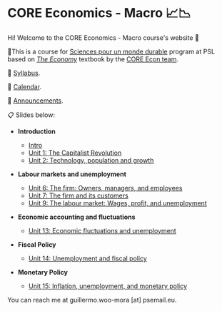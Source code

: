 # CORE Economics - Macro :chart_with_upwards_trend::chart_with_downwards_trend:

Hi! Welcome to the CORE Economics - Macro course's website :wave:

:closed_book:This is a course for [Sciences pour un monde durable](https://psl.eu/formation/sciences-monde-durable) program at PSL based on [*The Economy*](https://www.core-econ.org/the-economy/) textbook by the [CORE Econ team](https://www.core-econ.org/).

:paperclip: [Syllabus](https://github.com/woomora/CORE-econ-macro/blob/master/PSL%202025%20Spring%20%E2%80%93%20CORE%20Econ%20Macro.pdf).

:calendar: [Calendar](https://calendar.google.com/calendar/embed?src=9ee653f58834e758256bdcac717c0b0cef055a83ec6c8a3793cb3387686358a8%40group.calendar.google.com&ctz=Europe%2FParis).

:loudspeaker: [Announcements](https://github.com/woomora/CORE-econ-macro/blob/master/announcements.md).

:clipboard: Slides below:

- **Introduction**

  - [Intro](https://woomora.github.io/CORE-econ-macro/Intro/core-intro.html#1)
  - [Unit 1: The Capitalist Revolution](https://woomora.github.io/CORE-econ-macro/Unit-1/core-unit1.html#1)
  - [Unit 2: Technology, population and growth](https://woomora.github.io/CORE-econ-macro/Unit-2/core-unit2.html#1)

- **Labour markets and unemployment**

  - [Unit 6: The firm: Owners, managers, and employees](https://woomora.github.io/CORE-econ-macro/Unit-6/core-unit6.html#1)
  - [Unit 7: The firm and its customers](https://woomora.github.io/CORE-econ-macro/Unit-7/core-unit7.html#1)
  - [Unit 9: The labour market: Wages, profit, and unemployment](https://woomora.github.io/CORE-econ-macro/Unit-9/core-unit9.html#1)
  
- **Economic accounting and fluctuations**

  - [Unit 13: Economic fluctuations and unemployment](https://woomora.github.io/CORE-econ-macro/Unit-13/core-unit13.html#1)
    
- **Fiscal Policy**

  - [Unit 14: Unemployment and fiscal policy](https://woomora.github.io/CORE-econ-macro/Unit-14/core-unit14.html#1)
    
- **Monetary Policy**

  - [Unit 15: Inflation, unemployment, and monetary policy](https://woomora.github.io/CORE-econ-macro/Unit-15/core-unit15.html#1)

You can reach me at guillermo.woo-mora [at] psemail.eu.
